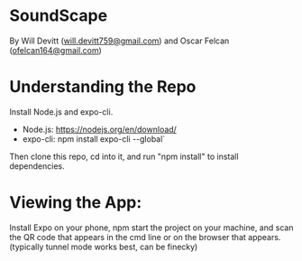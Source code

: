 ﻿# SoundScape
By Will Devitt (will.devitt759@gmail.com) and Oscar Felcan (ofelcan164@gmail.com)

# Understanding the Repo

Install Node.js and expo-cli.
- Node.js: https://nodejs.org/en/download/
- expo-cli: npm install expo-cli --global`

Then clone this repo, cd into it, and run "npm install" to install dependencies.

# Viewing the App:

Install Expo on your phone, npm start the project on your machine, and scan the QR code that appears in the cmd line or on the browser that appears. (typically tunnel mode works best, can be finecky)

